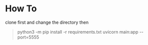 # How To

clone first and change the directory then

> python3 -m pip install -r requirements.txt
> uvicorn main:app --port=5555
